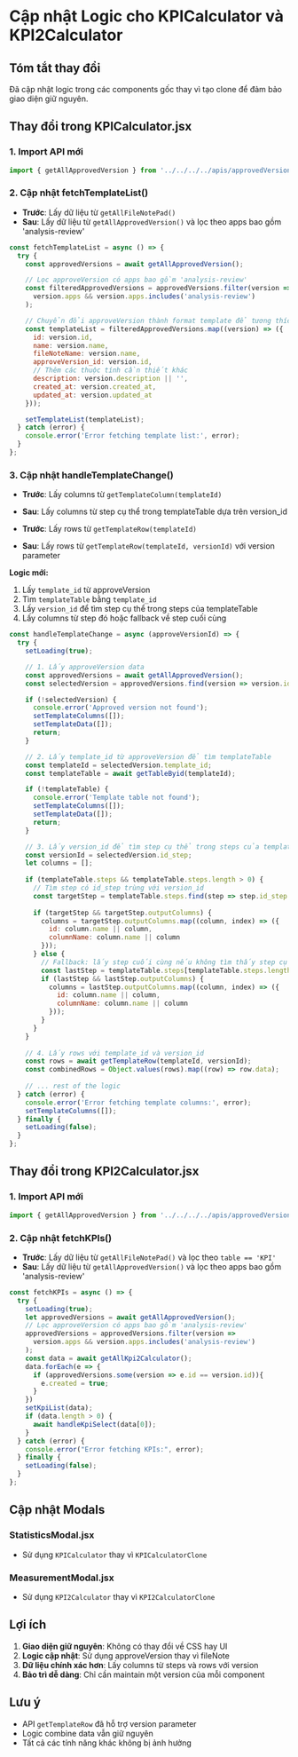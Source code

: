 # Cập nhật Logic cho KPICalculator và KPI2Calculator

## Tóm tắt thay đổi

Đã cập nhật logic trong các components gốc thay vì tạo clone để đảm bảo giao diện giữ nguyên.

## Thay đổi trong KPICalculator.jsx

### 1. Import API mới
```javascript
import { getAllApprovedVersion } from '../../../../apis/approvedVersionTemp.jsx';
```

### 2. Cập nhật fetchTemplateList()
- **Trước**: Lấy dữ liệu từ `getAllFileNotePad()`
- **Sau**: Lấy dữ liệu từ `getAllApprovedVersion()` và lọc theo apps bao gồm 'analysis-review'

```javascript
const fetchTemplateList = async () => {
  try {
    const approvedVersions = await getAllApprovedVersion();

    // Lọc approveVersion có apps bao gồm 'analysis-review'
    const filteredApprovedVersions = approvedVersions.filter(version => 
      version.apps && version.apps.includes('analysis-review')
    );

    // Chuyển đổi approveVersion thành format template để tương thích
    const templateList = filteredApprovedVersions.map((version) => ({
      id: version.id,
      name: version.name,
      fileNoteName: version.name,
      approveVersion_id: version.id,
      // Thêm các thuộc tính cần thiết khác
      description: version.description || '',
      created_at: version.created_at,
      updated_at: version.updated_at
    }));

    setTemplateList(templateList);
  } catch (error) {
    console.error('Error fetching template list:', error);
  }
};
```

### 3. Cập nhật handleTemplateChange()
- **Trước**: Lấy columns từ `getTemplateColumn(templateId)`
- **Sau**: Lấy columns từ step cụ thể trong templateTable dựa trên version_id

- **Trước**: Lấy rows từ `getTemplateRow(templateId)`
- **Sau**: Lấy rows từ `getTemplateRow(templateId, versionId)` với version parameter

**Logic mới:**
1. Lấy `template_id` từ approveVersion
2. Tìm `templateTable` bằng `template_id`
3. Lấy `version_id` để tìm step cụ thể trong steps của templateTable
4. Lấy columns từ step đó hoặc fallback về step cuối cùng

```javascript
const handleTemplateChange = async (approveVersionId) => {
  try {
    setLoading(true);

    // 1. Lấy approveVersion data
    const approvedVersions = await getAllApprovedVersion();
    const selectedVersion = approvedVersions.find(version => version.id === approveVersionId);

    if (!selectedVersion) {
      console.error('Approved version not found');
      setTemplateColumns([]);
      setTemplateData([]);
      return;
    }

    // 2. Lấy template_id từ approveVersion để tìm templateTable
    const templateId = selectedVersion.template_id;
    const templateTable = await getTableByid(templateId);

    if (!templateTable) {
      console.error('Template table not found');
      setTemplateColumns([]);
      setTemplateData([]);
      return;
    }

    // 3. Lấy version_id để tìm step cụ thể trong steps của templateTable
    const versionId = selectedVersion.id_step;
    let columns = [];
    
    if (templateTable.steps && templateTable.steps.length > 0) {
      // Tìm step có id_step trùng với version_id
      const targetStep = templateTable.steps.find(step => step.id_step === versionId);
      
      if (targetStep && targetStep.outputColumns) {
        columns = targetStep.outputColumns.map((column, index) => ({
          id: column.name || column,
          columnName: column.name || column
        }));
      } else {
        // Fallback: lấy step cuối cùng nếu không tìm thấy step cụ thể
        const lastStep = templateTable.steps[templateTable.steps.length - 1];
        if (lastStep && lastStep.outputColumns) {
          columns = lastStep.outputColumns.map((column, index) => ({
            id: column.name || column,
            columnName: column.name || column
          }));
        }
      }
    }
    
    // 4. Lấy rows với template_id và version_id
    const rows = await getTemplateRow(templateId, versionId);
    const combinedRows = Object.values(rows).map((row) => row.data);
    
    // ... rest of the logic
  } catch (error) {
    console.error('Error fetching template columns:', error);
    setTemplateColumns([]);
  } finally {
    setLoading(false);
  }
};
```

## Thay đổi trong KPI2Calculator.jsx

### 1. Import API mới
```javascript
import { getAllApprovedVersion } from '../../../../apis/approvedVersionTemp.jsx';
```

### 2. Cập nhật fetchKPIs()
- **Trước**: Lấy dữ liệu từ `getAllFileNotePad()` và lọc theo `table == 'KPI'`
- **Sau**: Lấy dữ liệu từ `getAllApprovedVersion()` và lọc theo apps bao gồm 'analysis-review'

```javascript
const fetchKPIs = async () => {
  try {
    setLoading(true);
    let approvedVersions = await getAllApprovedVersion();
    // Lọc approveVersion có apps bao gồm 'analysis-review'
    approvedVersions = approvedVersions.filter(version => 
      version.apps && version.apps.includes('analysis-review')
    );
    const data = await getAllKpi2Calculator();
    data.forEach(e => {
      if (approvedVersions.some(version => e.id == version.id)){
        e.created = true;
      }
    })
    setKpiList(data);
    if (data.length > 0) {
      await handleKpiSelect(data[0]);
    }
  } catch (error) {
    console.error("Error fetching KPIs:", error);
  } finally {
    setLoading(false);
  }
};
```

## Cập nhật Modals

### StatisticsModal.jsx
- Sử dụng `KPICalculator` thay vì `KPICalculatorClone`

### MeasurementModal.jsx  
- Sử dụng `KPI2Calculator` thay vì `KPI2CalculatorClone`

## Lợi ích

1. **Giao diện giữ nguyên**: Không có thay đổi về CSS hay UI
2. **Logic cập nhật**: Sử dụng approveVersion thay vì fileNote
3. **Dữ liệu chính xác hơn**: Lấy columns từ steps và rows với version
4. **Bảo trì dễ dàng**: Chỉ cần maintain một version của mỗi component

## Lưu ý

- API `getTemplateRow` đã hỗ trợ version parameter
- Logic combine data vẫn giữ nguyên
- Tất cả các tính năng khác không bị ảnh hưởng 